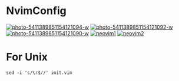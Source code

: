 # NvimConfig
<a href="https://ibb.co/YTQb6YQP"><img src="https://i.ibb.co/h19Ckh9L/photo-5411389851154121094-w.jpg" alt="photo-5411389851154121094-w" border="0"></a>
<a href="https://ibb.co/p64XNHQv"><img src="https://i.ibb.co/9myYBxh9/photo-5411389851154121092-w.jpg" alt="photo-5411389851154121092-w" border="0"></a>
<a href="https://ibb.co/xSbBSfSD"><img src="https://i.ibb.co/RpKspBp9/photo-5411389851154121090-w.jpg" alt="photo-5411389851154121090-w" border="0"></a>
<a href="https://ibb.co/8LnTnn6g"><img src="https://i.ibb.co/210m00g3/neovim1.png" alt="neovim1" border="0"></a>
<a href="https://ibb.co/CpBg03ZC"><img src="https://i.ibb.co/bj1TdMZw/neovim2.png" alt="neovim2" border="0"></a>

<h1>For Unix</h1>
<code>sed -i 's/\r$//' init.vim</code>
